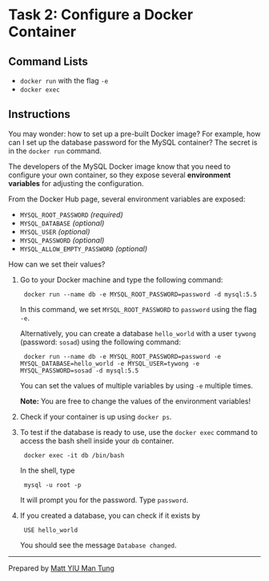 # Task 2: Configure a Docker Container

## Command Lists

- `docker run` with the flag `-e`
- `docker exec`

## Instructions

You may wonder: how to set up a pre-built Docker image? For example, how can I set up the database password for the MySQL container? The secret is in the `docker run` command.

The developers of the MySQL Docker image know that you need to configure your own container, so they expose several **environment variables** for adjusting the configuration.

From the Docker Hub page, several environment variables are exposed:

- `MYSQL_ROOT_PASSWORD` *(required)*
- `MYSQL_DATABASE` *(optional)*
- `MYSQL_USER` *(optional)*
- `MYSQL_PASSWORD` *(optional)*
- `MYSQL_ALLOW_EMPTY_PASSWORD` *(optional)*

How can we set their values?

1. Go to your Docker machine and type the following command:

		docker run --name db -e MYSQL_ROOT_PASSWORD=password -d mysql:5.5

	In this command, we set `MYSQL_ROOT_PASSWORD` to `password` using the flag `-e`.

	Alternatively, you can create a database `hello_world` with a user `tywong` (password: `sosad`) using the following command:

		docker run --name db -e MYSQL_ROOT_PASSWORD=password -e MYSQL_DATABASE=hello_world -e MYSQL_USER=tywong -e MYSQL_PASSWORD=sosad -d mysql:5.5

	You can set the values of multiple variables by using `-e` multiple times.

	**Note:** You are free to change the values of the environment variables!

2. Check if your container is up using `docker ps`.

3. To test if the database is ready to use, use the `docker exec` command to access the bash shell inside your `db` container.

		docker exec -it db /bin/bash

	In the shell, type

		mysql -u root -p

	It will prompt you for the password. Type `password`.

4. If you created a database, you can check if it exists by

		USE hello_world

	You should see the message `Database changed`.

---

Prepared by [Matt YIU Man Tung](http://mtyiu.github.io/)
